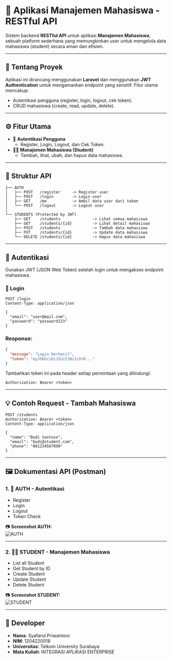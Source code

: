 # 📘 Aplikasi Manajemen Mahasiswa - RESTful API

Sistem backend **RESTful API** untuk aplikasi **Manajemen Mahasiswa**, sebuah platform sederhana yang memungkinkan user untuk mengelola data mahasiswa (student) secara aman dan efisien.

---

## 🧾 Tentang Proyek

Aplikasi ini dirancang menggunakan **Laravel** dan menggunakan **JWT Authentication** untuk mengamankan endpoint yang sensitif. Fitur utama mencakup:

- Autentikasi pengguna (register, login, logout, cek token).
- CRUD mahasiswa (create, read, update, delete).

---

## ⚙️ Fitur Utama

- 🔐 **Autentikasi Pengguna**
  - Register, Login, Logout, dan Cek Token.
- 🧑‍🎓 **Manajemen Mahasiswa (Student)**
  - Tambah, lihat, ubah, dan hapus data mahasiswa.

---

## 🧱 Struktur API

```
├── AUTH
│   ├── POST   /register     -> Register user
│   ├── POST   /login        -> Login user
│   ├── GET    /me           -> Ambil data user dari token
│   └── POST   /logout       -> Logout user
│
└── STUDENTS (Protected by JWT)
    ├── GET    /students              -> Lihat semua mahasiswa
    ├── GET    /students/{id}         -> Lihat detail mahasiswa
    ├── POST   /students              -> Tambah data mahasiswa
    ├── PUT    /students/{id}         -> Update data mahasiswa
    └── DELETE /students/{id}         -> Hapus data mahasiswa
```

---

## 🔐 Autentikasi

Gunakan JWT (JSON Web Token) setelah login untuk mengakses endpoint mahasiswa.

### 🔑 Login
```http
POST /login
Content-Type: application/json

{
  "email": "user@mail.com",
  "password": "password123"
}
```

### Response:
```json
{
  "message": "Login berhasil",
  "token": "eyJhbGciOiJIUzI1NiIsInR..."
}
```
Tambahkan token ini pada header setiap permintaan yang dilindungi:
```
Authorization: Bearer <token>
```

---

## 💡 Contoh Request - Tambah Mahasiswa
```http
POST /students
Authorization: Bearer <token>
Content-Type: application/json

{
  "name": "Budi Santoso",
  "email": "budi@student.com",
  "phone": "081234567890"
}
```

---

## 🖼️ Dokumentasi API (Postman)

### 1. 🔐 AUTH - Autentikasi
- Register
- Login
- Logout
- Token Check

📷 **Screenshot AUTH:**  
![AUTH](https://github.com/farul1/donasibarang-api/tree/main/public/foto/auth.png)

---

### 2. 🧑‍🎓 STUDENT - Manajemen Mahasiswa
- List all Student  
- Get Student by ID  
- Create Student  
- Update Student  
- Delete Student  

📷 **Screenshot STUDENT:**  
![STUDENT](https://github.com/farul1/donasibarang-api/tree/main/public/foto/student.png)

---

## 👤 Developer

- **Nama**: Syafarul Priwantoro
- **NIM**: 1204220018
- **Universitas**: Telkom University Surabaya
- **Mata Kuliah**: INTEGRASI APLIKASI ENTERPRISE

